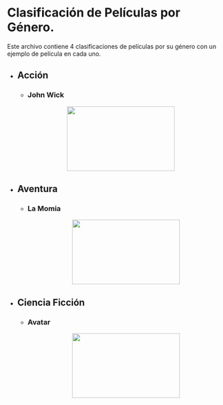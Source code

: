 # Clasificación de Películas por Género.

Este archivo contiene 4 clasificaciones de películas por su género con un ejemplo de película en cada uno.

- ## Acción
    - ### John Wick
    <p align="center">
        <img src="https://as01.epimg.net/epik/imagenes/2019/06/03/portada/1559573314_873311_1559575720_noticia_normal_recorte1.jpg" style="height: 150px; width:250px;"/>
    </p>

- ## Aventura 
  - ### La Momia
    <p align="center">
        <img src="https://hips.hearstapps.com/hmg-prod/images/la-momia-1587374753.jpg" style="height: 150px; width:250px;"/>
    </p>

- ## Ciencia Ficción 
  - ### Avatar
    <p align="center">
        <img src="https://as01.epimg.net/epik/imagenes/2020/02/02/portada/1580662115_444434_1580662430_noticia_normal_recorte1.jpg" style="height: 150px; width:250px;"/>
    </p>